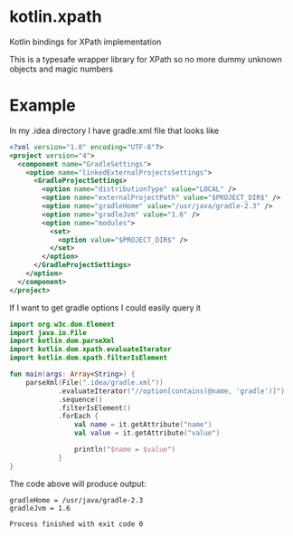 # kotlin.xpath
Kotlin bindings for XPath implementation

This is a typesafe wrapper library for XPath so no more dummy unknown objects and magic numbers

# Example
In my .idea directory I have gradle.xml file that looks like
```xml
<?xml version="1.0" encoding="UTF-8"?>
<project version="4">
  <component name="GradleSettings">
    <option name="linkedExternalProjectsSettings">
      <GradleProjectSettings>
        <option name="distributionType" value="LOCAL" />
        <option name="externalProjectPath" value="$PROJECT_DIR$" />
        <option name="gradleHome" value="/usr/java/gradle-2.3" />
        <option name="gradleJvm" value="1.6" />
        <option name="modules">
          <set>
            <option value="$PROJECT_DIR$" />
          </set>
        </option>
      </GradleProjectSettings>
    </option>
  </component>
</project>
```

If I want to get gradle options I could easily query it

```kotlin
import org.w3c.dom.Element
import java.io.File
import kotlin.dom.parseXml
import kotlin.dom.xpath.evaluateIterator
import kotlin.dom.xpath.filterIsElement

fun main(args: Array<String>) {
    parseXml(File(".idea/gradle.xml"))
            .evaluateIterator("//option[contains(@name, 'gradle')]")
            .sequence()
            .filterIsElement()
            .forEach {
                val name = it.getAttribute("name")
                val value = it.getAttribute("value")

                println("$name = $value")
            }
}
```

The code above will produce output:

```
gradleHome = /usr/java/gradle-2.3
gradleJvm = 1.6

Process finished with exit code 0
```
